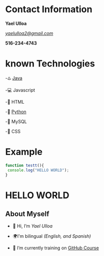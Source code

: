 # Contact Information
**Yael Ulloa**

*yaelulloa2@gmail.com*<br/>

**516-234-4743**

# known Technologies

-:hotsprings: [Java](https://docs.oracle.com/en/java/)

-:computer: Javascript

-:link: HTML

-:snake: [Python](https://docs.python.org/3/)

-:file_folder: MySQL
 
-:blue_book: CSS


# Example

```Javascript
function testt(){
 console.log("HELLO WORLD");
}
```
<h1>HELLO WORLD</h1>

## About Myself
- 👋 Hi, I’m _Yael Ulloa_
- 🌍I'm bilingual _(English, and Spanish)_

- 🌱 I’m currently training on [GitHub Course](https://guides.github.com/features/mastering-markdown/)













<!---
yaelulloa/yaelulloa is a ✨ special ✨ repository because its `README.md` (this file) appears on your GitHub profile.
You can click the Preview link to take a look at your changes.
--->
